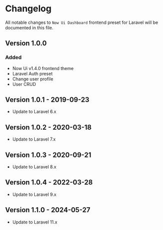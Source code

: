 # Changelog

All notable changes to `Now Ui Dashboard` frontend preset for Laravel will be documented in this file.

## Version 1.0.0

### Added
- Now Ui v1.4.0 frontend theme
- Laravel Auth preset
- Change user profile
- User CRUD 

## Version 1.0.1 - 2019-09-23

- Update to Laravel 6.x

## Version 1.0.2 - 2020-03-18

- Update to Laravel 7.x

## Version 1.0.3 - 2020-09-21

- Update to Laravel 8.x

## Version 1.0.4 - 2022-03-28

- Update to Laravel 9.x

## Version 1.1.0 - 2024-05-27

- Update to Laravel 11.x
